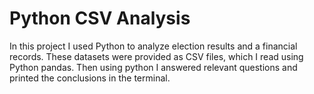 # Python CSV Analysis

In this project I used Python to analyze election results and a financial records. These datasets were provided as CSV files, which I read using Python pandas. Then using python I answered relevant questions and printed the conclusions in the terminal.
